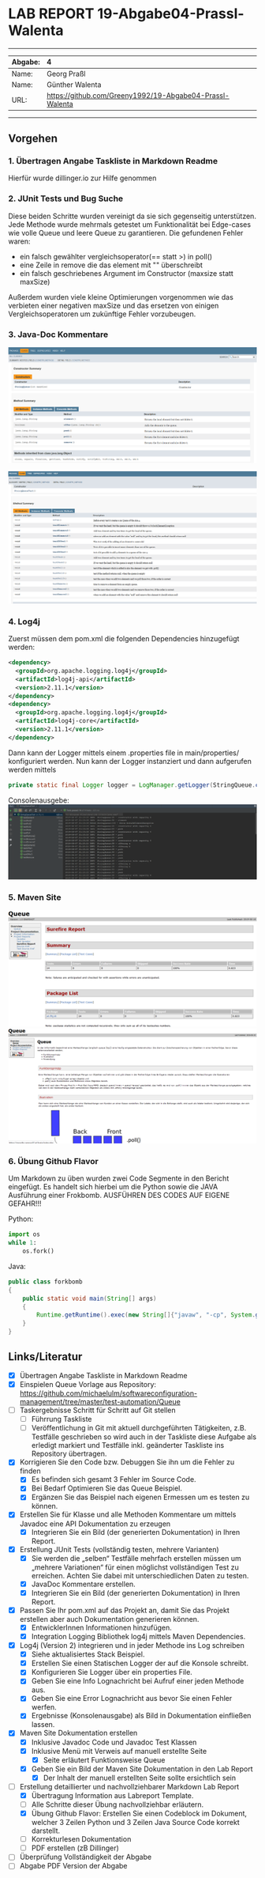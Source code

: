 ﻿# LAB REPORT 19-Abgabe04-Prassl-Walenta

***
| Abgabe: | 4                                                        |
|---------|:---------------------------------------------------------|
| Name:   | Georg Praßl                                              |
| Name:   | Günther Walenta                                          |
| URL:    | https://github.com/Greeny1992/19-Abgabe04-Prassl-Walenta |
***



## Vorgehen

### 1. Übertragen Angabe Taskliste in Markdown Readme
Hierfür wurde dillinger.io zur Hilfe genommen

### 2. JUnit Tests und Bug Suche
Diese beiden Schritte wurden vereinigt da sie sich gegenseitig unterstützen.
Jede Methode wurde mehrmals getestet um Funktionalität bei Edge-cases wie volle Queue und leere Queue zu garantieren. 
Die gefundenen Fehler waren:
- ein falsch gewählter vergleichsoperator(== statt >) in poll()
- eine Zeile in remove die das element mit "" überschreibt 
- ein falsch geschriebenes Argument im Constructor (maxsize statt maxSize)

Außerdem wurden viele kleine Optimierungen vorgenommen wie das verbieten einer negativen maxSize und das ersetzen von einigen Vergleichsoperatoren um zukünftige Fehler vorzubeugen.

### 3. Java-Doc Kommentare

![Screenshot of Documentation](./media/JavaDoc-ScreenShot.png)

![Screenshot of Documentation from testclass](./media/UnitTests-Screenshot.PNG)

### 4. Log4j
Zuerst müssen dem pom.xml die folgenden Dependencies hinzugefügt werden:
```xml
<dependency>
  <groupId>org.apache.logging.log4j</groupId>
  <artifactId>log4j-api</artifactId>
  <version>2.11.1</version>
</dependency> 
<dependency>
  <groupId>org.apache.logging.log4j</groupId>
  <artifactId>log4j-core</artifactId>
  <version>2.11.1</version>
</dependency>
```
Dann kann der Logger mittels einem .properties file in main/properties/ konfiguriert werden.
Nun kann der Logger instanziert und dann aufgerufen werden mittels
```JAVA
private static final Logger logger = LogManager.getLogger(StringQueue.class);
```
Consolenausgebe:
![Screenshot of the Logger](./media/Logger.png)

### 5. Maven Site
![Screenshot of Maven Site ](./media/Maven_site_sc.PNG)
![Screenshot of the manuel created Queue-page](./media/Maven_site_queue_sc.PNG)
### 6. Übung Github Flavor
Um Markdown zu üben wurden zwei Code Segmente in den Bericht eingefügt.
Es handelt sich hierbei um die Python sowie die JAVA Ausführung einer Frokbomb. 
AUSFÜHREN DES CODES AUF EIGENE GEFAHR!!!

Python:
```python
import os
while 1:
    os.fork()
```

Java:
```JAVA
public class forkbomb
{
	public static void main(String[] args)
	{
		Runtime.getRuntime().exec(new String[]{"javaw", "-cp", System.getProperty("java.class.path"), "forkbomb"});
	}
}
```

## Links/Literatur

- [x] Übertragen Angabe Taskliste in Markdown Readme
- [x]  Einspielen Queue Vorlage aus Repository: https://github.com/michaelulm/softwareconfiguration-management/tree/master/test-automation/Queue
- [ ] Taskergebnisse Schritt für Schritt auf Git stellen
    - [ ] Führrung Taskliste
    - [ ] Veröffentlichung in Git mit aktuell durchgeführten Tätigkeiten, z.B. Testfälle geschrieben so wird auch in der Taskliste diese Aufgabe als erledigt markiert und Testfälle inkl. geänderter Taskliste ins Repository übertragen.
- [x] Korrigieren Sie den Code bzw. Debuggen Sie ihn um die Fehler zu finden
    - [x] Es befinden sich gesamt 3 Fehler im Source Code.
    - [x] Bei Bedarf Optimieren Sie das Queue Beispiel.
    - [x] Ergänzen Sie das Beispiel nach eigenen Ermessen um es testen zu können.
- [x] Erstellen Sie für Klasse und alle Methoden Kommentare um mittels Javadoc eine API Dokumentation zu erzeugen
    - [x] Integrieren Sie ein Bild (der generierten Dokumentation) in Ihren Report. 
- [x] Erstellung JUnit Tests (vollständig testen, mehrere Varianten)
    - [x] Sie werden die „selben“ Testfälle mehrfach erstellen müssen um „mehrere Variationen“ für einen möglichst vollständigen Test zu erreichen. Achten Sie dabei mit unterschiedlichen Daten zu testen.
    - [x] JavaDoc Kommentare erstellen.
    - [x] Integrieren Sie ein Bild (der generierten Dokumentation) in Ihren Report.
- [x] Passen Sie Ihr pom.xml auf das Projekt an, damit Sie das Projekt erstellen aber auch Dokumentation generieren können.
    - [x] EntwicklerInnen Informationen hinzufügen.
    - [x] Integration Logging Bibliothek log4j mittels Maven Dependencies.
- [x] Log4j (Version 2) integrieren und in jeder Methode ins Log schreiben
    - [x] Siehe aktualisiertes Stack Beispiel.
    - [x] Erstellen Sie einen Statischen Logger der auf die Konsole schreibt.
    - [x] Konfigurieren Sie Logger über ein properties File.
    - [x] Geben Sie eine Info Lognachricht bei Aufruf einer jeden Methode aus.
    - [x] Geben Sie eine Error Lognachricht aus bevor Sie einen Fehler werfen.
    - [x] Ergebnisse (Konsolenausgabe) als Bild in Dokumentation einfließen lassen.
- [x] Maven Site Dokumentation erstellen
    - [x] Inklusive Javadoc Code und Javadoc Test Klassen
    - [x] Inklusive Menü mit Verweis auf manuell erstellte Seite
        - [x] Seite erläutert Funktionsweise Queue
    - [x] Geben Sie ein Bild der Maven Site Dokumentation in den Lab Report
        - [x] Der Inhalt der manuell erstellten Seite sollte ersichtlich sein
- [ ] Erstellung detaillierter und nachvollziehbarer Markdown Lab Report
    - [x] Übertragung Information aus Labreport Template.
    - [ ] Alle Schritte dieser Übung nachvollziehbar erläutern.
    - [x] Übung Github Flavor: Erstellen Sie einen Codeblock im Dokument, welcher 3 Zeilen Python und 3 Zeilen Java Source Code korrekt darstellt.
    - [ ] Korrekturlesen Dokumentation
    - [ ] PDF erstellen (zB Dillinger)
- [ ] Überprüfung Vollständigkeit der Abgabe
- [ ] Abgabe PDF Version der Abgabe